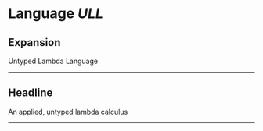 # Language *ULL*
## Expansion
Untyped Lambda Language

---
## Headline
An applied, untyped lambda calculus

---
